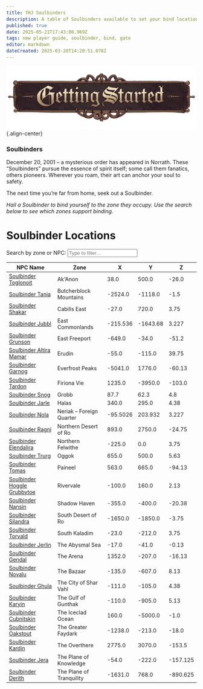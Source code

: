 ```yaml
---
title: THJ Soulbinders
description: A table of Soulbinders available to set your bind location across Norrath!
published: true
date: 2025-05-21T17:43:08.969Z
tags: new player guide, soulbinder, bind, gate
editor: markdown
dateCreated: 2025-03-20T14:20:51.078Z
---
```


![gettingstartedbanner.webp](/gettingstartedbanner.webp){.align-center}

<div class="page-container">
<div class="blurb-container">
<h3>Soulbinders</h3>
<p>December 20, 2001 – a mysterious order has appeared in Norrath.  These “Soulbinders” pursue the essence of spirit itself; some call them fanatics, others pioneers.  Wherever you roam, their art can anchor your soul to safety.</p>
<p>The next time you’re far from home, seek out a Soulbinder.</p>
<p class="ooc"><em>Hail a Soulbinder to bind yourself to the zone they occupy.  Use the search below to see which zones support binding.</em></p>
</div>
<div class="search-container">
<h1>Soulbinder Locations</h1>
<label for="searchInput">Search by zone or NPC:</label>
<input type="text" id="searchInput" placeholder="Type to filter…">
</div>
<table id="soulbinderTable">
<thead><tr><th>NPC Name</th><th>Zone</th><th>X</th><th>Y</th><th>Z</th></tr></thead>
<tbody>
<tr><td><a href="https://thjdi.cc/npc/55152">Soulbinder Toglonoit</a></td><td>Ak'Anon</td><td>38.0</td><td>500.0</td><td>-26.0</td></tr>
<tr><td><a href="https://thjdi.cc/npc/68136">Soulbinder Tania</a></td><td>Butcherblock Mountains</td><td>-2524.0</td><td>-1118.0</td><td>-1.5</td></tr>
<tr><td><a href="https://thjdi.cc/npc/106117">Soulbinder Shakar</a></td><td>Cabilis East</td><td>-27.0</td><td>720.0</td><td>3.75</td></tr>
<tr><td><a href="https://thjdi.cc/npc/408170">Soulbinder Jubbl</a></td><td>East Commonlands</td><td>-215.536</td><td>-1643.68</td><td>3.227</td></tr>
<tr><td><a href="https://thjdi.cc/npc/10191">Soulbinder Grunson</a></td><td>East Freeport</td><td>-649.0</td><td>-34.0</td><td>-51.2</td></tr>
<tr><td><a href="https://thjdi.cc/npc/24035">Soulbinder Altira Mamar</a></td><td>Erudin</td><td>-55.0</td><td>-115.0</td><td>39.75</td></tr>
<tr><td><a href="https://thjdi.cc/npc/30089">Soulbinder Garnog</a></td><td>Everfrost Peaks</td><td>-5041.0</td><td>1776.0</td><td>-60.13</td></tr>
<tr><td><a href="https://thjdi.cc/npc/84206">Soulbinder Tardon</a></td><td>Firiona Vie</td><td>1235.0</td><td>-3950.0</td><td>-103.0</td></tr>
<tr><td><a href="https://thjdi.cc/npc/52068">Soulbinder Snog</a></td><td>Grobb</td><td>87.7</td><td>62.3</td><td>4.8</td></tr>
<tr><td><a href="https://thjdi.cc/npc/29076">Soulbinder Jarle</a></td><td>Halas</td><td>340.0</td><td>295.0</td><td>4.38</td></tr>
<tr><td><a href="https://thjdi.cc/npc/40007">Soulbinder Nola</a></td><td>Neriak – Foreign Quarter</td><td>-95.5026</td><td>203.932</td><td>3.227</td></tr>
<tr><td><a href="https://thjdi.cc/npc/34125">Soulbinder Ragni</a></td><td>Northern Desert of Ro</td><td>893.0</td><td>2750.0</td><td>-24.75</td></tr>
<tr><td><a href="https://thjdi.cc/npc/61067">Soulbinder Elendalira</a></td><td>Northern Felwithe</td><td>-225.0</td><td>0.0</td><td>3.75</td></tr>
<tr><td><a href="https://thjdi.cc/npc/49082">Soulbinder Trurg</a></td><td>Oggok</td><td>655.0</td><td>500.0</td><td>5.63</td></tr>
<tr><td><a href="https://thjdi.cc/npc/75115">Soulbinder Tomas</a></td><td>Paineel</td><td>563.0</td><td>665.0</td><td>-94.13</td></tr>
<tr><td><a href="https://thjdi.cc/npc/19032">Soulbinder Hoggle Grubbytoe</a></td><td>Rivervale</td><td>-100.0</td><td>160.0</td><td>2.13</td></tr>
<tr><td><a href="https://thjdi.cc/npc/150310">Soulbinder Nansin</a></td><td>Shadow Haven</td><td>-355.0</td><td>-400.0</td><td>-20.38</td></tr>
<tr><td><a href="https://thjdi.cc/npc/35068">Soulbinder Silandra</a></td><td>South Desert of Ro</td><td>-1650.0</td><td>-1850.0</td><td>-3.75</td></tr>
<tr><td><a href="https://thjdi.cc/npc/60047">Soulbinder Torvald</a></td><td>South Kaladim</td><td>-23.0</td><td>-212.0</td><td>3.75</td></tr>
<tr><td><a href="https://thjdi.cc/npc/279040">Soulbinder Jerlin</a></td><td>The Abysmal Sea</td><td>-17.0</td><td>-41.0</td><td>-0.13</td></tr>
<tr><td><a href="https://thjdi.cc/npc/77000">Soulbinder Gendal</a></td><td>The Arena</td><td>1352.0</td><td>-207.0</td><td>-16.13</td></tr>
<tr><td><a href="https://thjdi.cc/npc/1033">Soulbinder Novalu</a></td><td>The Bazaar</td><td>-135.0</td><td>-607.0</td><td>8.13</td></tr>
<tr><td><a href="https://thjdi.cc/npc/155090">Soulbinder Ghula</a></td><td>The City of Shar Vahl</td><td>-111.0</td><td>-105.0</td><td>4.38</td></tr>
<tr><td><a href="https://thjdi.cc/npc/224109">Soulbinder Karyin</a></td><td>The Gulf of Gunthak</td><td>-110.0</td><td>-905.0</td><td>5.13</td></tr>
<tr><td><a href="https://thjdi.cc/npc/110072">Soulbinder Cubnitskin</a></td><td>The Iceclad Ocean</td><td>160.0</td><td>-5000.0</td><td>-1.0</td></tr>
<tr><td><a href="https://thjdi.cc/npc/54179">Soulbinder Oakstout</a></td><td>The Greater Faydark</td><td>-1238.0</td><td>-213.0</td><td>-18.0</td></tr>
<tr><td><a href="https://thjdi.cc/npc/93156">Soulbinder Kardin</a></td><td>The Overthere</td><td>2775.0</td><td>3070.0</td><td>-153.5</td></tr>
<tr><td><a href="https://thjdi.cc/npc/202120">Soulbinder Jera</a></td><td>The Plane of Knowledge</td><td>-54.0</td><td>-222.0</td><td>-157.125</td></tr>
<tr><td><a href="https://thjdi.cc/npc/203363">Soulbinder Derith</a></td><td>The Plane of Tranquility</td><td>-1631.0</td><td>768.0</td><td>-890.625</td></tr>
</tbody>
</table>
</div>